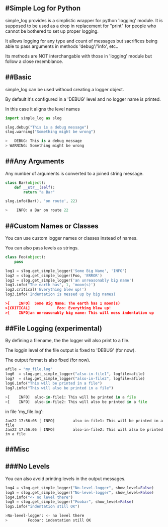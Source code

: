 #Simple Log for Python
----------------------

simple_log provides is a simplistic wrapper for python 'logging' module.
It is supposed to be used as a drop in replacement for "print" for people who cannot 
be bothered to set up proper logging. 

It allows logging for any type and count of messages but sacrifices being able to pass arguments in methods 'debug'/'info', etc..

Its methods are NOT interchangable with those in 'logging' module but follow a close resemblance.


##Basic
--------
simple_log can be used withoud creating a logger object.

By default it's configured in a 'DEBUG' level and no logger name is printed.

In this case it aligns the level names

```python
import simple_log as slog

slog.debug("This is a debug message")
slog.warning("Something might be wrong")

>   DEBUG: This is a debug message
> WARNING: Something might be wrong
```

##Any Arguments
--------------
Any number of arguments is converted to a joined string message.
```python
class Bar(object):
    def __str__(self):
        return "a Bar"

slog.info(Bar(), 'on route', 22)

>    INFO: a Bar on route 22
```

##Custom Names or Classes
-----------------------
You can use custom logger names or classes instead of names.

You can also pass levels as strings.

```python
class Foo(object):
    pass

log1 = slog.get_simple_logger('Some Big Name', 'INFO')
log2 = slog.get_simple_logger(Foo, 'ERROR')
log3 = slog.get_simple_logger('an unreasonably big name')
log1.info("The earth has", 1, 'moon(s)')
log2.critical('Everything blew up!')
log3.info('Indentation is messed up by big names)

>[    INFO]  Some Big Name: The earth has 1 moon(s)
>[CRITICAL]            Foo: Everything blew up!
>[    INFO]an unreasonably big name: This will mess indentation up
```

##File Logging (experimental)
-------------------
By defining a filename, the the logger will also print to a file.

The loggin level of the file output is fixed to 'DEBUG' (for now).

The output format is also fixed (for now).

```python
afile = "my_file.log"
log6  = slog.get_simple_logger("also-in-file1", logfile=afile)
log7  = slog.get_simple_logger("also-in-file2", logfile=afile)
log6.info("This will be printed in a file")
log7.info("This will also be printed in a file")

>[    INFO]  also-in-file1: This will be printed in a file
>[    INFO]  also-in-file2: This will also be printed in a file

```
in file 'my_file.log':
```
Jan22 17:56:05 [ INFO]        also-in-file1: This will be printed in a file
Jan22 17:56:05 [ INFO]        also-in-file2: This will also be printed in a file
```

##Misc
-----
###No Levels
-----------
You can also avoid printing levels in the output messages.

```python
log4 = slog.get_simple_logger("No-level-logger", show_level=False)
log5 = slog.get_simple_logger("No-level-logger", show_level=False)
log4.info("<- no level there")
log5 = slog.get_simple_logger("Foobar", show_level=False)
log5.info("indentation still OK")

>No-level-logger: <- no level there
>         Foobar: indentation still OK
```

